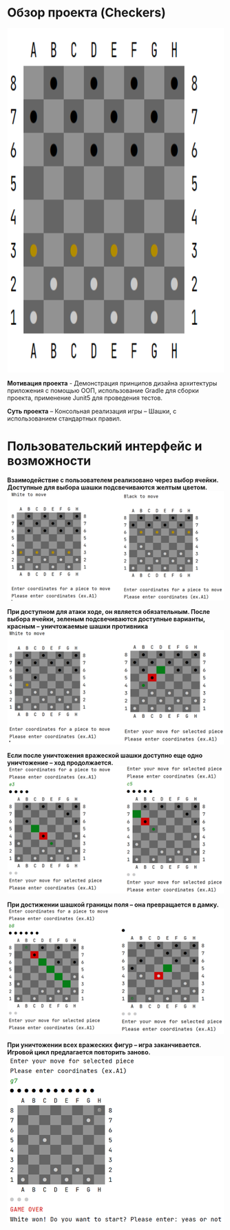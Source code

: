 #                                                              Обзор проекта (Checkers)
<p align="center"> <img width="800" height="800" src="https://github.com/AleksandrKamen/Checkers/blob/master/Demo/%D0%A1%D0%BD%D0%B8%D0%BC%D0%BE%D0%BA.PNG"> </p>

**Мотивация проекта** - Демонстрация принципов дизайна архитектуры приложения с помощью ООП, использование Gradle для сборки проекта, применение Junit5 для проведения тестов.

**Суть проекта** – Консольная реализация игры – Шашки, с использованием  стандартных правил.

#                                                        Пользовательский интерфейс  и возможности 
 **Взаимодействие с пользователем реализовано через выбор ячейки.  Доступные для выбора шашки подсвечиваются желтым цветом.** 
                                  ![Image alt](https://github.com/AleksandrKamen/Checkers/blob/master/Demo/1.PNG)  
                                  
 **При доступном для атаки ходе, он является обязательным. После выбора ячейки, зеленым подсвечиваются доступные варианты, красным – уничтожаемые шашки противника**   
                                 ![Image alt](https://github.com/AleksandrKamen/Checkers/blob/master/Demo/2.PNG)  
                                 
 **Если после уничтожения вражеской шашки доступно еще одно уничтожение – ход продолжается.**
                                  ![Image alt](https://github.com/AleksandrKamen/Checkers/blob/master/Demo/3.PNG)  
                                   
**При достижении шашкой границы поля – она превращается в дамку.**
                                   ![Image alt](https://github.com/AleksandrKamen/Checkers/blob/master/Demo/4.PNG) 
                                   
 **При уничтожении всех вражеских фигур – игра заканчивается. Игровой цикл предлагается повторить заново.**
                                  ![Image alt](https://github.com/AleksandrKamen/Checkers/blob/master/Demo/Снимок7.PNG) 
